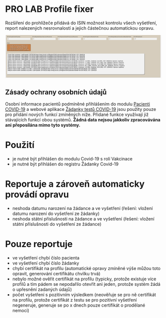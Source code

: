 # PRO LAB Profile fixer

Rozšíření do prohlížeče přidává do ISIN možnost kontrolu všech vyšetření, report nalezených nesrovnalostí a jejich částečnou automatickou opravu.

![Preview](preview/nahled.png)

## Zásady ochrany osobních údajů

Osobní informace pacientů podmíněné přihlášením do modulu [Pacienti COVID-19](https://ereg.ksrzis.cz/Registr/CUDZadanky/VyhledaniPacienta) a webové aplikace [Žádanky testů COVID-19](https://eregpublicsecure.ksrzis.cz/Registr/CUD/Overeni) jsou použity pouze pro přidání nových funkcí zmíněných níže. Přidané funkce využívají již stávajících funkcí obou systémů. **Žádná data nejsou jakkoliv zpracovávána ani přeposílána mimo tyto systémy.**

# Použití

- je nutné být přihlášen do modulu Covid-19 s rolí Vakcinace
- je nutné být přihlášen do registru Žádanky Covid-19

# Reportuje a zároveň automaticky provádí opravu

- neshoda datumu narození na žádance a ve vyšetření (řešení: vložení datumu narození do vyšetření ze žádanky)
- neshoda státní příslušnosti na žádance a ve vyšetření (řešení: vložení státní příslušnosti do vyšetření ze žádance)

# Pouze reportuje

- ve vyšetření chybí číslo pacienta
- ve vyšetření chybí číslo žádanky
- chybí certifikát na profilu (automatické opravy zmíněné výše můžou toto opravit, generování certifikátu chvilku trvá)
- nebylo možné ověřit certifikát na profilu (typicky, protože existuje více profilů a tím pádem se nepodařilo otevřít ani jeden, protože systém žádá o upřesnění zadaných údajů)
- počet vyšetření s pozitivním výsledkem (neověřuje se pro ně certifikát na profilu, protože certifikát z testu se pro pozitivní vyšetření negeneruje, generuje se po x dnech pouze certifikát o prodělané nemoci)